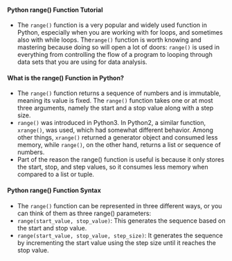 #### Python range() Function Tutorial 
- The ```range()``` function is a very popular and widely used function in Python, especially when you are working with for loops, and sometimes also with while loops. The```range()``` function is worth knowing and mastering because doing so will open a lot of doors: ```range()``` is used in everything from controlling the flow of a program to looping through data sets that you are using for data analysis.
#### What is the range() Function in Python?
- The ```range()``` function returns a sequence of numbers and is immutable, meaning its value is fixed. The ```range()``` function takes one or at most three arguments, namely the start and a stop value along with a step size.
- ```range()``` was introduced in Python3. In Python2, a similar function, ```xrange()```, was used, which had somewhat different behavior. Among other things, ```xrange()``` returned a generator object and consumed less memory, while ```range()```, on the other hand, returns a list or sequence of numbers.
- Part of the reason the range() function is useful is because it only stores the start, stop, and step values, so it consumes less memory when compared to a list or tuple.
#### Python range() Function Syntax
- The ```range()``` function can be represented in three different ways, or you can think of them as three range() parameters:
- ```range(start_value, stop_value)```: This generates the sequence based on the start and stop value.
- ```range(start_value, stop_value, step_size)```: It generates the sequence by incrementing the start value using the step size until it reaches the stop value.
